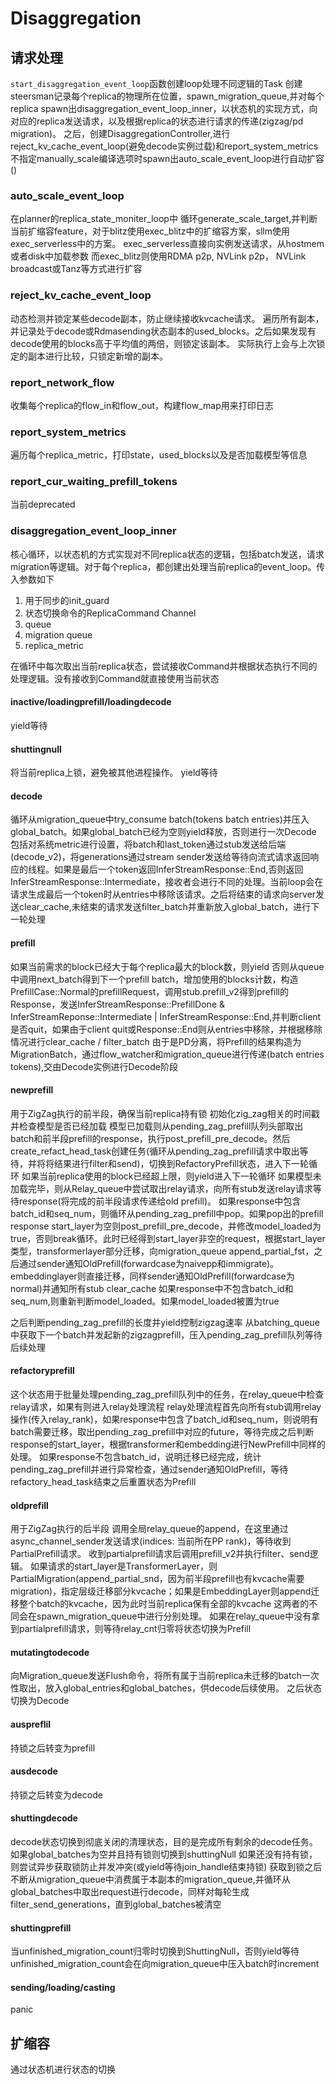 # Disaggregation
## 请求处理
`start_disaggregation_event_loop`函数创建loop处理不同逻辑的Task
创建steersman记录每个replica的物理所在位置，spawn_migration_queue,并对每个replica spawn出disaggregation_event_loop_inner，以状态机的实现方式，向对应的replica发送请求，以及根据replica的状态进行请求的传递(zigzag/pd migration)。
之后，创建DisaggregationController,进行reject_kv_cache_event_loop(避免decode实例过载)和report_system_metrics
不指定manually_scale编译选项时spawn出auto_scale_event_loop进行自动扩容()
### auto_scale_event_loop
在planner的replica_state_moniter_loop中
循环generate_scale_target,并判断当前扩缩容feature，对于blitz使用exec_blitz中的扩缩容方案，sllm使用exec_serverless中的方案。
exec_serverless直接向实例发送请求，从hostmem或者disk中加载参数
而exec_blitz则使用RDMA p2p, NVLink p2p， NVLink broadcast或Tanz等方式进行扩容
### reject_kv_cache_event_loop
动态检测并锁定某些decode副本，防止继续接收kvcache请求。
遍历所有副本，并记录处于decode或Rdmasending状态副本的used_blocks。之后如果发现有decode使用的blocks高于平均值的两倍，则锁定该副本。
实际执行上会与上次锁定的副本进行比较，只锁定新增的副本。
### report_network_flow
收集每个replica的flow_in和flow_out，构建flow_map用来打印日志
### report_system_metrics
遍历每个replica_metric，打印state，used_blocks以及是否加载模型等信息
### report_cur_waiting_prefill_tokens
当前deprecated
### disaggregation_event_loop_inner
核心循环，以状态机的方式实现对不同replica状态的逻辑，包括batch发送，请求migration等逻辑。对于每个replica，都创建出处理当前replica的event_loop。传入参数如下
1. 用于同步的init_guard
2. 状态切换命令的ReplicaCommand Channel
3. queue
4. migration queue
5. replica_metric


在循环中每次取出当前replica状态，尝试接收Command并根据状态执行不同的处理逻辑。没有接收到Command就直接使用当前状态
#### inactive/loadingprefill/loadingdecode
yield等待
#### shuttingnull
将当前replica上锁，避免被其他进程操作。
yield等待
#### decode
循环从migration_queue中try_consume batch(tokens batch entries)并压入global_batch。如果global_batch已经为空则yield释放，否则进行一次Decode
包括对系统metric进行设置，将batch和last_token通过stub发送给后端(decode_v2)，将generations通过stream sender发送给等待向流式请求返回响应的线程。如果是最后一个token返回InferStreamResponse::End,否则返回InferStreamResponse::Intermediate，接收者会进行不同的处理。当前loop会在请求生成最后一个token时从entries中移除该请求。之后将结束的请求向server发送clear_cache,未结束的请求发送filter_batch并重新放入global_batch，进行下一轮处理
#### prefill
如果当前需求的block已经大于每个replica最大的block数，则yield
否则从queue中调用next_batch得到下一个prefill batch，增加使用的blocks计数，构造PrefillCase::Normal的prefillRequest，调用stub.prefill_v2得到prefill的Response，发送InferStreamResponse::PrefillDone & InferStreamReponse::Intermediate | InferStreamResponse::End,并判断client是否quit，如果由于client quit或Response::End则从entries中移除，并根据移除情况进行clear_cache / filter_batch
由于是PD分离，将Prefill的结果构造为MigrationBatch，通过flow_watcher和migration_queue进行传递(batch entries tokens),交由Decode实例进行Decode阶段
#### newprefill
用于ZigZag执行的前半段，确保当前replica持有锁
初始化zig_zag相关的时间戳并检查模型是否已经加载
模型已加载则从pending_zag_prefill队列头部取出batch和前半段prefill的response，执行post_prefill_pre_decode。然后create_refact_head_task创建任务(循环从pending_zag_prefill请求中取出等待，并将将结果进行filter和send)，切换到RefactoryPrefill状态，进入下一轮循环
如果当前replica使用的block已经超上限，则yield进入下一轮循环
如果模型未加载完毕，则从Relay_queue中尝试取出relay请求，向所有stub发送relay请求等待response(将完成的前半段请求传递给old prefill)。
如果response中包含batch_id和seq_num，则循环从pending_zag_prefill中pop。如果pop出的prefill response start_layer为空则post_prefill_pre_decode，并修改model_loaded为true，否则break循环。此时已经得到start_layer非空的request，根据start_layer类型，transformerlayer部分迁移，向migration_queue append_partial_fst，之后通过sender通知OldPrefill(forwardcase为naivepp和immigrate)。embeddinglayer则直接迁移，同样sender通知OldPrefill(forwardcase为normal)并通知所有stub clear_cache
如果response中不包含batch_id和seq_num,则重新判断model_loaded。如果model_loaded被置为true

之后判断pending_zag_prefill的长度并yield控制zigzag速率
从batching_queue中获取下一个batch并发起新的zigzagprefill，压入pending_zag_prefill队列等待后续处理
#### refactoryprefill
这个状态用于批量处理pending_zag_prefill队列中的任务，在relay_queue中检查relay请求，如果有则进入relay处理流程
relay处理流程首先向所有stub调用relay操作(传入relay_rank)，如果response中包含了batch_id和seq_num，则说明有batch需要迁移，取出pending_zag_prefill中对应的future，等待完成之后判断response的start_layer，根据transformer和embedding进行NewPrefill中同样的处理。
如果response不包含batch_id，说明迁移已经完成，统计pending_zag_prefill并进行异常检查，通过sender通知OldPrefill，等待refactory_head_task结束之后重置状态为Prefill
#### oldprefill
用于ZigZag执行的后半段
调用全局relay_queue的append，在这里通过async_channel_sender发送请求(indices: 当前所在PP rank)，等待收到PartialPrefill请求。
收到partialprefill请求后调用prefill_v2并执行filter、send逻辑。
如果请求的start_layer是TransformerLayer，则PartialMigration(append_partial_snd，因为前半段prefill也有kvcache需要migration)，指定层级迁移部分kvcache；如果是EmbeddingLayer则append迁移整个batch的kvcache，因为此时当前replica保有全部的kvcache
这两者的不同会在spawn_migration_queue中进行分别处理。
如果在relay_queue中没有拿到partialprefill请求，则等待relay_cnt归零将状态切换为Prefill
#### mutatingtodecode
向Migration_queue发送Flush命令，将所有属于当前replica未迁移的batch一次性取出，放入global_entries和global_batches，供decode后续使用。
之后状态切换为Decode
#### auspreflil
持锁之后转变为prefill
#### ausdecode
持锁之后转变为decode
#### shuttingdecode
decode状态切换到彻底关闭的清理状态，目的是完成所有剩余的decode任务。如果global_batches为空并且持有锁则切换到shuttingNull
如果还没有持有锁，则尝试异步获取锁防止并发冲突(或yield等待join_handle结束持锁)
获取到锁之后不断从migration_queue中消费属于本副本的migration_queue,并循环从global_batches中取出request进行decode，同样对每轮生成filter_send_generations，直到global_batches被清空
#### shuttingprefill
当unfinished_migration_count归零时切换到ShuttingNull，否则yield等待
unfinished_migration_count会在向migration_queue中压入batch时increment
#### sending/loading/casting
panic
## 扩缩容
通过状态机进行状态的切换